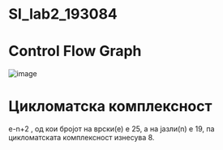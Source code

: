 # SI_lab2_193084
# Control Flow Graph 
![image](https://user-images.githubusercontent.com/82312957/119274207-13f09f80-bc0f-11eb-9ed6-ad4b9874ef42.png)
# Цикломатска комплексност 
e-n+2 , од кои бројот на врски(е) е 25, а на јазли(n) e 19, па цикломатската комплексност изнесува 8. 
